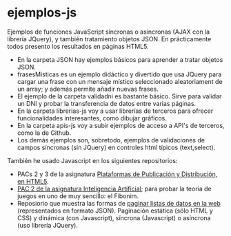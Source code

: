 # ejemplos-js
Ejemplos de funciones JavaScript síncronas o asíncronas (AJAX con la librería JQuery), y también tratamiento objetos JSON. En prácticamente todos presento los resultados en páginas HTML5. 

* En la carpeta JSON hay ejemplos básicos para aprender a tratar objetos JSON.
* frasesMisticas es un ejemplo didáctico y divertido que usa JQuery para cargar una frase con un mensaje místico seleccionado aleatoriament de un array; y además permite añadir nuevas frases.
* El ejemplo de la carpeta validadni es bastante básico. Sirve para validar un DNI y probar la transferencia de datos entre varias páginas.
* En la carpeta librerias-js voy a usar librerías de terceros para ofrecer funcionalidades interesantes, como dibujar gráficos.
* En la carpeta apis-js voy a subir ejemplos de acceso a API's de terceros, como la de Github.
* Los demás ejemplos son, sobretodo, ejemplos de validaciones de campos síncronas (sin JQuery) en controles html típicos (text,select).

También he usado Javascript en los siguientes repositorios:
* PACs 2 y 3 de la asignatura [Plataformas de Publicación y Distribución, en HTML5](https://github.com/mamorosdev/master-enginf-uoc/tree/master/plat-pub-dist).
* [PAC 2 de la asignatura Inteligencia Artificial](https://github.com/mamorosdev/master-enginf-uoc/tree/master/ia-pac2-sol); para probar la teoria de juegos en uno de muy sencillo: el Fibonim.
* Reposiorio que muestra las formas de [paginar listas de datos en la web](https://github.com/mamorosdev/paginacionweb) (representados en formato JSON). Paginación estática (sólo HTML y CSS) y dinámica (con Javascript), síncrona (Javascript) o asíncrona (uso librería JQuery).

